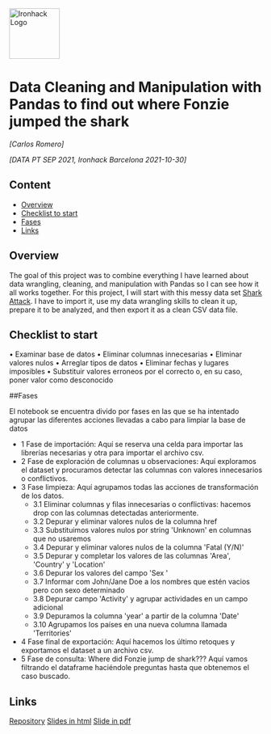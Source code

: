 ﻿<img src="https://bit.ly/2VnXWr2" alt="Ironhack Logo" width="100"/>

# Data Cleaning and Manipulation with Pandas to find out where Fonzie jumped the shark
*[Carlos Romero]*

*[DATA PT SEP 2021, Ironhack Barcelona 2021-10-30]*

## Content
- [Overview](#overview)
- [Checklist to start](#checklist-to-start)
- [Fases](#fases)
- [Links](#links)

## Overview

The goal of this project was to combine everything I have learned about data wrangling, cleaning, and manipulation with Pandas so I can see how it all works together. For this project, I will start with this messy data set [Shark Attack](https://www.kaggle.com/teajay/global-shark-attacks/version/1). I have to import it, use my data wrangling skills to clean it up, prepare it to be analyzed, and then export it as a clean CSV data file.

## Checklist to start
• Examinar base de datos
• Eliminar columnas innecesarias
• Eliminar valores nulos
• Arreglar tipos de datos
• Eliminar fechas y lugares imposibles
• Substituir valores erroneos por el correcto o, en su caso, poner valor como desconocido

##Fases

El notebook se encuentra divido por fases en las que se ha intentado agrupar las diferentes acciones llevadas a cabo para limpiar la base de datos
- 1  Fase de importación: Aquí se reserva una celda para importar las librerías necesarias y otra para importar el archivo csv.
- 2  Fase de exploración de columnas u observaciones: Aquí exploramos el dataset y procuramos detectar las columnas con valores innecesarios o conflictivos.
- 3  Fase limpieza: Aquí agrupamos todas las acciones de transformación de los datos.
	- 3.1  Eliminar columnas y filas innecesarias o conflictivas: hacemos drop con las columnas detectadas anteriormente.
	- 3.2  Depurar y eliminar valores nulos de la columna href
	- 3.3  Substituimos valores nulos por string 'Unknown' en columnas que no usaremos
	- 3.4  Depurar y eliminar valores nulos de la columna 'Fatal (Y/N)'
	- 3.5  Depurar y completar los valores de las columnas 'Area', 'Country' y 'Location'
	- 3.6  Depurar los valores del campo 'Sex '
	- 3.7  Informar com John/Jane Doe a los nombres que estén vacios pero con sexo determinado
	- 3.8  Depurar campo 'Activity' y agrupar actividades en un campo adicional
	- 3.9  Depuramos la columna 'year' a partir de la columna 'Date'
	- 3.10  Agrupamos los países en una nueva columna llamada 'Territories'
- 4  Fase final de exportación: Aquí hacemos los último retoques y exportamos el dataset a un archivo csv.
- 5  Fase de consulta: Where did Fonzie jump de shark??? Aquí vamos filtrando el dataframe haciéndole preguntas hasta que obtenemos el caso buscado.


## Links
[Repository]( https://github.com/ironhack-bcn-data-pt/PR02-project-pandas/pull/22)
[Slides in html](https://drive.google.com/file/d/1Ulhpb53ksjjvWVtfaXYcwjeXQRHaNBfR/view?usp=sharing)
[Slide in pdf](https://drive.google.com/file/d/1Ygw8E27ZZPEKNguXSGmjhkQEXZPoCWjO/view?usp=sharing)






	



